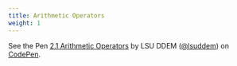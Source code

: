 ```yaml
---
title: Arithmetic Operators
weight: 1
---
```


<p data-height="600" data-theme-id="33744" data-slug-hash="179fa139121785c06929d1bc67e7766c" data-default-tab="js" data-user="lsuddem" data-embed-version="2" data-pen-title="2.1 Arithmetic Operators" data-editable="true" class="codepen">See the Pen <a href="https://codepen.io/lsuddem/pen/179fa139121785c06929d1bc67e7766c/">2.1 Arithmetic Operators</a> by LSU DDEM (<a href="https://codepen.io/lsuddem">@lsuddem</a>) on <a href="https://codepen.io">CodePen</a>.</p>
<script async src="https://static.codepen.io/assets/embed/ei.js"></script>